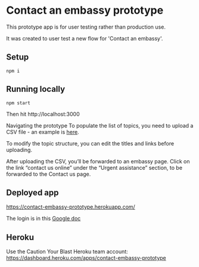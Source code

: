 # Contact an embassy prototype

This prototype app is for user testing rather than production use. 

It was created to user test a new flow for 'Contact an embassy'.

## Setup

```
npm i
```

## Running locally
```
npm start
```

Then hit http://localhost:3000

Navigating the prototype
To populate the list of topics, you need to upload a CSV file - an example is [here](https://docs.google.com/spreadsheets/d/1UypMwZzPRPx3OZcn7LJYauD20ftzV2SBLwMblVHR3Y0/edit#gid=0).

To modify the topic structure, you can edit the titles and links before uploading.

After uploading the CSV, you’ll be forwarded to an embassy page. Click on the link “contact us online” under the “Urgent assistance” section, to be forwarded to the Contact us page.

## Deployed app

https://contact-embassy-prototype.herokuapp.com/

The login is in this [Google doc](https://docs.google.com/document/d/17kR6DcQu6dJRL0MbEWgY_7sqBBGOI1pGwobBCpfvb38/edit)

## Heroku
Use the Caution Your Blast Heroku team account:
https://dashboard.heroku.com/apps/contact-embassy-prototype
